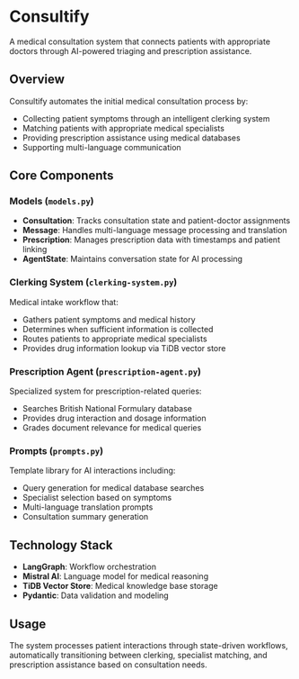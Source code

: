 # Consultify

A medical consultation system that connects patients with appropriate doctors through AI-powered triaging and prescription assistance.

## Overview

Consultify automates the initial medical consultation process by:
- Collecting patient symptoms through an intelligent clerking system
- Matching patients with appropriate medical specialists
- Providing prescription assistance using medical databases
- Supporting multi-language communication

## Core Components

### Models (`models.py`)
- **Consultation**: Tracks consultation state and patient-doctor assignments
- **Message**: Handles multi-language message processing and translation
- **Prescription**: Manages prescription data with timestamps and patient linking
- **AgentState**: Maintains conversation state for AI processing

### Clerking System (`clerking-system.py`)
Medical intake workflow that:
- Gathers patient symptoms and medical history
- Determines when sufficient information is collected
- Routes patients to appropriate medical specialists
- Provides drug information lookup via TiDB vector store

### Prescription Agent (`prescription-agent.py`)
Specialized system for prescription-related queries:
- Searches British National Formulary database
- Provides drug interaction and dosage information
- Grades document relevance for medical queries

### Prompts (`prompts.py`)
Template library for AI interactions including:
- Query generation for medical database searches
- Specialist selection based on symptoms
- Multi-language translation prompts
- Consultation summary generation

## Technology Stack

- **LangGraph**: Workflow orchestration
- **Mistral AI**: Language model for medical reasoning
- **TiDB Vector Store**: Medical knowledge base storage
- **Pydantic**: Data validation and modeling

## Usage

The system processes patient interactions through state-driven workflows, automatically transitioning between clerking, specialist matching, and prescription assistance based on consultation needs.